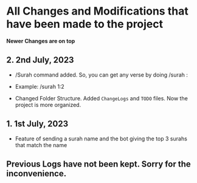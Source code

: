 # All Changes and Modifications that have been made to the project
<b>Newer Changes are on top</b>



## 2. 2nd July, 2023
- /Surah command added. So, you can get any verse by doing /surah <surah name>:<verse number>
- Example: /surah 1:2

- Changed Folder Structure. Added `ChangeLogs` and `TODO` files. Now the project is more organized.


## 1. 1st July, 2023
- Feature of sending a surah name and the bot giving the top 3 surahs that match the name


## Previous Logs have not been kept. Sorry for the inconvenience.